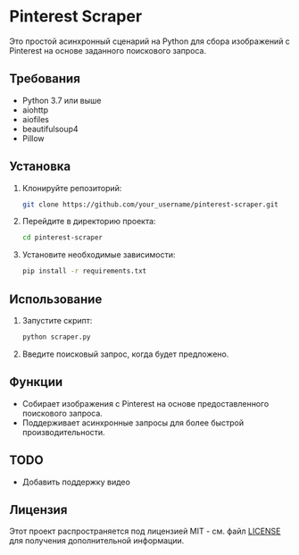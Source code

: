 # Pinterest Scraper

Это простой асинхронный сценарий на Python для сбора изображений с Pinterest на основе заданного поискового запроса.

## Требования
- Python 3.7 или выше
- aiohttp
- aiofiles
- beautifulsoup4
- Pillow

## Установка
1. Клонируйте репозиторий:
   ```bash
   git clone https://github.com/your_username/pinterest-scraper.git
   ```
2. Перейдите в директорию проекта:
   ```bash
   cd pinterest-scraper
   ```
3. Установите необходимые зависимости:
   ```bash
   pip install -r requirements.txt
   ```

## Использование
1. Запустите скрипт:
   ```bash
   python scraper.py
   ```
2. Введите поисковый запрос, когда будет предложено.

## Функции
- Собирает изображения с Pinterest на основе предоставленного поискового запроса.
- Поддерживает асинхронные запросы для более быстрой производительности.

## TODO
- Добавить поддержку видео 

## Лицензия
Этот проект распространяется под лицензией MIT - см. файл [LICENSE](LICENSE) для получения дополнительной информации.